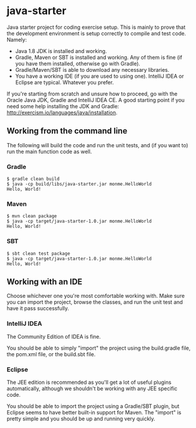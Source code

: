 # java-starter

Java starter project for coding exercise setup. This is mainly to prove that the development
environment is setup correctly to compile and test code. Namely:

* Java 1.8 JDK is installed and working.
* Gradle, Maven or SBT is installed and working. Any of them is fine (if you have them installed,
  otherwise go with Gradle).
* Gradle/Maven/SBT is able to download any necessary libraries.
* You have a working IDE (if you are used to using one). IntelliJ IDEA or Eclipse are typical.
  Whatever you prefer.
  
If you're starting from scratch and unsure how to proceed, go with the Oracle Java JDK, Gradle and
IntelliJ IDEA CE.  A good starting point if you need some help installing the JDK and Gradle:
http://exercism.io/languages/java/installation.
  
## Working from the command line

The following will build the code and run the unit tests, and (if you want to) run the main function
code as well.

### Gradle

    $ gradle clean build
    $ java -cp build/libs/java-starter.jar monme.HelloWorld
    Hello, World!

### Maven

    $ mvn clean package
    $ java -cp target/java-starter-1.0.jar monme.HelloWorld
    Hello, World!
    
### SBT

    $ sbt clean test package
    $ java -cp target/java-starter-1.0.jar monme.HelloWorld
    Hello, World!

## Working with an IDE

Choose whichever one you're most comfortable working with. Make sure you can import the project,
browse the classes, and run the unit test and have it pass successfully.

### IntelliJ IDEA

The Community Edition of IDEA is fine.

You should be able to simply "import" the project using the build.gradle file, the pom.xml file, or
the build.sbt file.

### Eclipse

The JEE edition is recommended as you'll get a lot of useful plugins automatically, although we
shouldn't be working with any JEE specific code.

You should be able to import the project using a Gradle/SBT plugin, but Eclipse seems to have better
built-in support for Maven. The "import" is pretty simple and you should be up and running very
quickly.
